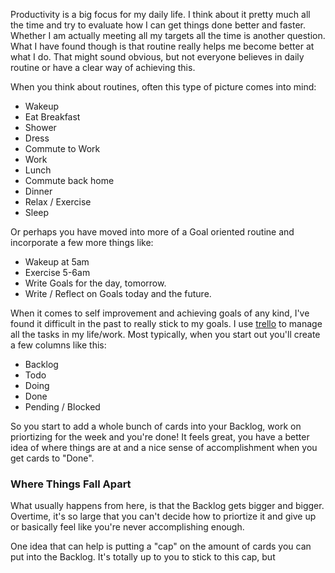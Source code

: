 Productivity is a big focus for my daily life. I think about it pretty much all the time and try to evaluate how I can get things done better and faster. Whether I am actually meeting all my targets all the time is another question. What I have found though is that routine really helps me become better at what I do. That might sound obvious, but not everyone believes in daily routine or have a clear way of achieving this.
 
When you think about routines, often this type of picture comes into mind: 

- Wakeup
- Eat Breakfast
- Shower
- Dress 
- Commute to Work
- Work
- Lunch
- Commute back home
- Dinner
- Relax / Exercise
- Sleep

Or perhaps you have moved into more of a Goal oriented routine and incorporate a few more things like:

- Wakeup at 5am 
- Exercise 5-6am
- Write Goals for the day, tomorrow.
- Write / Reflect on Goals today and the future.

When it comes to self improvement and achieving goals of any kind, I've found it difficult in the past to really stick to my goals. I use [trello](https://trello.com) to manage all the tasks in my life/work. Most typically, when you start out you'll create a few columns like this:
  
- Backlog
- Todo
- Doing
- Done
- Pending / Blocked

So you start to add a whole bunch of cards into your Backlog, work on priortizing for the week and you're done! It feels great, you have a better idea of where things are at and a nice sense of accomplishment when you get cards to "Done".

### Where Things Fall Apart

What usually happens from here, is that the Backlog gets bigger and bigger. Overtime, it's so large that you can't decide how to priortize it and give up or basically feel like you're never accomplishing enough. 

One idea that can help is putting a "cap" on the amount of cards you can put into the Backlog. It's totally up to you to stick to this cap, but 



